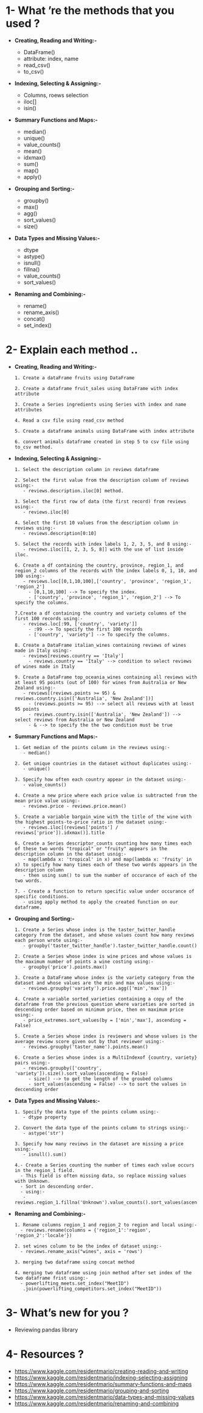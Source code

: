 # 1- What ’re the methods that you used ?

   - **Creating, Reading and Writing:-**<br />
        - DataFrame()
        - attribute: index, name
        - read_csv()
        - to_csv()

   - **Indexing, Selecting & Assigning:-**<br />
        - Columns, roews selection
        - iloc[]
        - isin()

   - **Summary Functions and Maps:-**<br />
        - median()
        - unique()
        - value_counts()
        - mean()
        - idxmax()
        - sum()
        - map()
        - apply()
        
   - **Grouping and Sorting:-**<br />
        - groupby()
        - max()
        - agg()
        - sort_values()
        - size()

   - **Data Types and Missing Values:-**<br />
        - dtype
        - astype()
        - isnull()
        - fillna()
        - value_counts()
        - sort_values()
        
   - **Renaming and Combining:-**<br />
        - rename()
        - rename_axis()
        - concat()
        - set_index()


# 2- Explain each method ..

  - **Creating, Reading and Writing:-**

        1. Create a dataFrame fruits using DataFrame

        2. Create a dataframe fruit_sales using DataFrame with index attribute

        3. Create a Series ingredients using Series with index and name attributes 
       
        4. Read a csv file using read_csv method

        5. Create a dataframe animals using DataFrame with index attribute

        6. convert animals dataframe created in step 5 to csv file using to_csv method.
             
 
  - **Indexing, Selecting & Assigning:-**

        1. Select the description column in reviews dataframe 

        2. Select the first value from the description column of reviews using:-
           - reviews.description.iloc[0] method.
      
        3. Select the first row of data (the first record) from reviews using:-
           - reviews.iloc[0]

        4. Select the first 10 values from the description column in reviews using:-
           - reviews.description[0:10]

        5. Select the records with index labels 1, 2, 3, 5, and 8 using:-      
           - reviews.iloc[[1, 2, 3, 5, 8]] with the use of list inside iloc.

        6. Create a df containing the country, province, region_1, and region_2 columns of the records with the index labels 0, 1, 10, and 100 using:-
           - reviews.loc[[0,1,10,100],['country', 'province', 'region_1', 'region_2']
             - [0,1,10,100] --> To specify the index.
             - ['country', 'province', 'region_1', 'region_2'] --> To specify the columns.

        7.Create a df containing the country and variety columns of the first 100 records using:-
           - reviews.loc[:99, ['country', 'variety']]
             - :99 --> To specify the first 100 records
             - ['country', 'variety'] --> To specify the columns.

        8. Create a DataFrame italian_wines containing reviews of wines made in Italy using:-
           - reviews[reviews.country == 'Italy'] 
             - reviews.country == 'Italy' --> condition to select reviews of wines made in Italy 

        9. Create a DataFrame top_oceania_wines containing all reviews with at least 95 points (out of 100) for wines from Australia or New Zealand using:- 
           - reviews[(reviews.points >= 95) & reviews.country.isin(['Australia', 'New Zealand'])]
             - (reviews.points >= 95) --> select all reviews with at least 95 points
             - reviews.country.isin(['Australia', 'New Zealand']) --> select reviews from Australia or New Zealand
             - & --> to specify the the two condition must be true
 

  - **Summary Functions and Maps:-**  

        1. Get median of the points column in the reviews using:-
           - median()
 
        2. Get unique countries in the dataset without duplicates using:-
           - unique()
  
        3. Specify how often each country appear in the dataset using:-
           - value_counts()
  
        4. Create a new price where each price value is subtracted from the mean price value using:-
           - reviews.price - reviews.price.mean()

        5. Create a variable bargain_wine with the title of the wine with the highest points-to-price ratio in the dataset using:-
           - reviews.iloc[(reviews['points'] / reviews['price']).idxmax()].title

        6. Create a Series descriptor_counts counting how many times each of these two words "tropical" or "fruity" appears in the description column in the dataset usnig:-
           - map(lambda x: 'tropical' in x) and map(lambda x: 'fruity' in x) to specify how many times each of these two words appears in the description column 
           - then using sum() to sum the number of occurance of each of the two words.

        7. - Create a function to return specific value under occurance of specific conditions.
           - using apply method to apply the created function on our dataframe.

       
  - **Grouping and Sorting:-**
 
        1. Create a Series whose index is the taster_twitter_handle category from the dataset, and whose values count how many reviews each person wrote using:-
           - groupby('taster_twitter_handle').taster_twitter_handle.count()

        2. Create a Series whose index is wine prices and whose values is the maximum number of points a wine costing using:-
           - groupby('price').points.max()
       
        3. Create a DataFrame whose index is the variety category from the dataset and whose values are the min and max values using:-
           - reviews.groupby('variety').price.agg(['min','max'])

        4. Create a variable sorted_varieties containing a copy of the dataframe from the previous question where varieties are sorted in descending order based on minimum price, then on maximum price using:- 
           - price_extremes.sort_values(by = ['min','max'], ascending = False)

        5. Create a Series whose index is reviewers and whose values is the average review score given out by that reviewer using:-
           - reviews.groupby('taster_name').points.mean()

        6. Create a Series whose index is a MultiIndexof {country, variety} pairs using:-
           - reviews.groupby(['country', 'variety']).size().sort_values(ascending = False) 
             - size() --> to get the length of the groubed columns
             - sort_values(ascending = False) --> to sort the values in deccending order

       
  - **Data Types and Missing Values:-**

        1. Specify the data type of the points column using:-
           - dtype property

        2. Convert the data type of the points column to strings using:-
           - astype('str')
       
        3. Specify how many reviews in the dataset are missing a price using:- 
           - isnull().sum()
       
        4.- Create a Series counting the number of times each value occurs in the region_1 field.
          - This field is often missing data, so replace missing values with Unknown.
          - Sort in descending order.
          - using:- 
           - reviews.region_1.fillna('Unknown').value_counts().sort_values(ascending=False)


  - **Renaming and Combining:-**

        1. Rename columns region_1 and region_2 to region and local using:-
          - reviews.rename(columns = {'region_1':'region', 'region_2':'locale'})

        2. set wines column to be the index of dataset using:-
          - reviews.rename_axis("wines", axis = 'rows')

        3. merging two dataframe using concat method

        4. merging two dataframe using join method after set index of the two dataframe frist using:-
          - powerlifting_meets.set_index("MeetID")
           .join(powerlifting_competitors.set_index("MeetID"))



# 3- What’s new for you ?
 
   - Reviewing pandas library


# 4- Resources ? 

   - https://www.kaggle.com/residentmario/creating-reading-and-writing
   - https://www.kaggle.com/residentmario/indexing-selecting-assigning
   - https://www.kaggle.com/residentmario/summary-functions-and-maps
   - https://www.kaggle.com/residentmario/grouping-and-sorting
   - https://www.kaggle.com/residentmario/data-types-and-missing-values
   - https://www.kaggle.com/residentmario/renaming-and-combining

    
